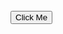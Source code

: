 <html>
<!--Loading-->
<title>Peogress Bar</title>
<meta name="viewport" content="width=device-width, initial-scale=1">
<link rel="stylesheet" href="Style.css">
<script type="text/javascript" src="Javascript.js"></script>
<body>

<div class="w3-container">
<div id="myProgress">
  <div id="myBar"></div>
</div>
<br>
<button onclick="move()">Click Me</button>
